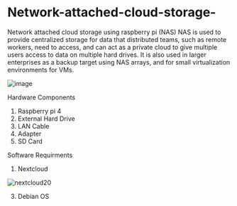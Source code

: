 # Network-attached-cloud-storage-
Network attached cloud storage  using raspberry pi (NAS)
NAS is used to provide centralized storage for data that distributed teams, such as remote 
workers, need to access, and can act as a private cloud to give multiple users access to data 
on multiple hard drives. It is also used in larger enterprises as a backup target using NAS 
arrays, and for small virtualization environments for VMs.

![image](https://github.com/rajkumarpawar07/Network-attached-cloud-storage-/assets/100755016/a2c69803-7f6e-4be0-932e-15bded8396cb)

Hardware Components
1. Raspberry pi 4
2. External Hard Drive
3. LAN Cable
4. Adapter
5. SD Card

Software Requirments
1. Nextcloud

![nextcloud20](https://github.com/rajkumarpawar07/Network-attached-cloud-storage-/assets/100755016/fc83e2a1-5220-4901-8c0d-759b95791e4a)

3. Debian OS
